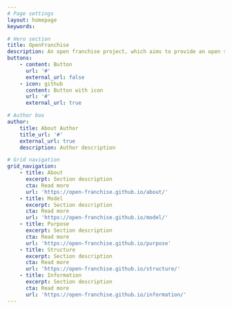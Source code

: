 ```yaml
---
# Page settings
layout: homepage
keywords:

# Hero section
title: OpenFranchise
description: An open franchise project, which aims to provide an open system alternative for the traditional franchise model.
buttons:
    - content: Button
      url: '#'
      external_url: false
    - icon: github
      content: Button with icon
      url: '#'
      external_url: true

# Author box
author:
    title: About Author
    title_url: '#'
    external_url: true
    description: Author description

# Grid navigation
grid_navigation:
    - title: About
      excerpt: Section description
      cta: Read more
      url: 'https://open-franchise.github.io/about/'    
    - title: Model
      excerpt: Section description
      cta: Read more
      url: 'https://open-franchise.github.io/model/'
    - title: Purpose
      excerpt: Section description
      cta: Read more
      url: 'https://open-franchise.github.io/purpose'
    - title: Structure
      excerpt: Section description
      cta: Read more
      url: 'https://open-franchise.github.io/structure/'
    - title: Information
      excerpt: Section description
      cta: Read more
      url: 'https://open-franchise.github.io/information/'   
---
```

